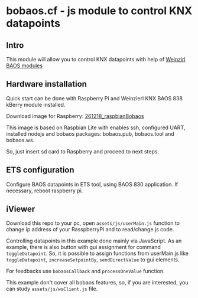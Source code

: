 # bobaos.cf - js module to control KNX datapoints

## Intro

This module will allow you to control KNX datapoints with help of [Weinzirl BAOS modules](https://weinzierl.de/index.php/en/all-knx/knx-module-en)

## Hardware installation

Quick start can be done with Raspberry Pi and Weinzierl KNX BAOS 838 kBerry module installed.

Download image for Raspberry: [261218_raspbianBobaos](https://drive.google.com/file/d/1au5h-BIoJlb7irvMgZ08hFaJVf2cnjVl/view?usp=sharing)

This image is based on Raspbian Lite with enables ssh, configured UART, installed nodejs and bobaos packages: bobaos.pub, bobaos.tool and bobaos.ws.

So, just insert sd card to Raspberry and proceed to next steps.

## ETS configuration

Configure BAOS datapoints in ETS tool, using BAOS 830 application. If necessary, reboot raspberry pi.

## iViewer

Download this repo to your pc, open `assets/js/userMain.js` function to change ip address of your RasspberryPi and to read/change js code.

Controlling datapoints in this example done mainly via JavaScript. As an example, there is also button with gui assignment for command `toggleDatapoint`. So, it is possible to assign functions from userMain.js like `toggleDatapoint`, `increaseSetpointBy`, `sendDirectValue` to gui elements.

For feedbacks use `bobaosCallback` and `processOneValue` function.

This example don't cover all bobaos features, so, if you are interested, you can study `assets/js/wsClient.js` file.
